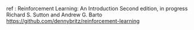

ref : Reinforcement Learning:
An Introduction
Second edition, in progress
Richard S. Sutton and Andrew G. Barto
https://github.com/dennybritz/reinforcement-learning


